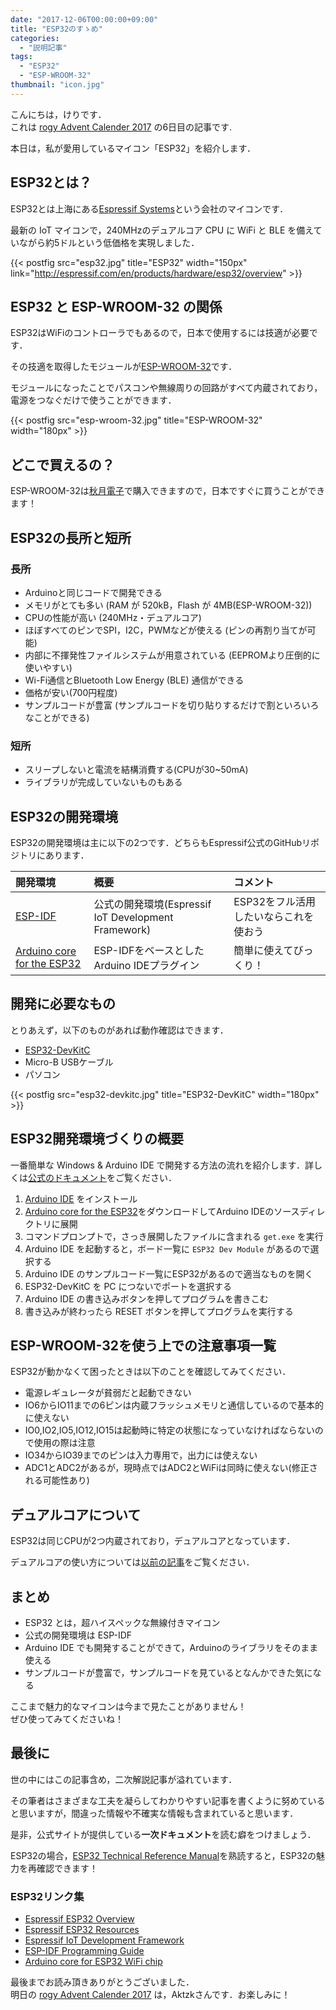 ```yaml
---
date: "2017-12-06T00:00:00+09:00"
title: "ESP32のすゝめ"
categories:
  - "説明記事"
tags:
  - "ESP32"
  - "ESP-WROOM-32"
thumbnail: "icon.jpg"
---
```


こんにちは，けりです．  
これは [rogy Advent Calender 2017](https://adventar.org/calendars/2361) の6日目の記事です.

本日は，私が愛用しているマイコン「ESP32」を紹介します．

<!--more-->

## ESP32とは？

ESP32とは上海にある[Espressif Systems](http://espressif.com/)という会社のマイコンです．


最新の IoT マイコンで，240MHzのデュアルコア CPU に WiFi と BLE を備えていながら約5ドルという低価格を実現しました．


{{< postfig src="esp32.jpg" title="ESP32" width="150px" link="http://espressif.com/en/products/hardware/esp32/overview" >}}

## ESP32 と ESP-WROOM-32 の関係

ESP32はWiFiのコントローラでもあるので，日本で使用するには技適が必要です．

その技適を取得したモジュールが[ESP-WROOM-32](http://akizukidenshi.com/catalog/g/gM-11647/)です．

モジュールになったことでパスコンや無線周りの回路がすべて内蔵されており，電源をつなぐだけで使うことができます．

{{< postfig src="esp-wroom-32.jpg" title="ESP-WROOM-32" width="180px" >}}

## どこで買えるの？

ESP-WROOM-32は[秋月電子](http://akizukidenshi.com/catalog/g/gM-11647/)で購入できますので，日本ですぐに買うことができます！

## ESP32の長所と短所

### 長所

  * Arduinoと同じコードで開発できる
  * メモリがとても多い (RAM が 520kB，Flash が 4MB(ESP-WROOM-32))
  * CPUの性能が高い (240MHz・デュアルコア)
  * ほぼすべてのピンでSPI，I2C，PWMなどが使える (ピンの再割り当てが可能)
  * 内部に不揮発性ファイルシステムが用意されている (EEPROMより圧倒的に使いやすい)
  * Wi-Fi通信とBluetooth Low Energy (BLE) 通信ができる
  * 価格が安い(700円程度)
  * サンプルコードが豊富 (サンプルコードを切り貼りするだけで割といろいろなことができる)

### 短所

  * スリープしないと電流を結構消費する(CPUが30~50mA)
  * ライブラリが完成していないものもある

## ESP32の開発環境

ESP32の開発環境は主に以下の2つです．どちらもEspressif公式のGitHubリポジトリにあります．

|開発環境|概要|コメント|
|:--|:--|:--|
|[ESP-IDF](https://github.com/espressif/esp-id://github.com/espressif/esp-idf)|公式の開発環境(Espressif IoT Development Framework)|ESP32をフル活用したいならこれを使おう|
|[Arduino core for the ESP32](https://github.com/espressif/arduino-esp32)|ESP-IDFをベースとしたArduino IDEプラグイン|簡単に使えてびっくり！|

## 開発に必要なもの

とりあえず，以下のものがあれば動作確認はできます．

  * [ESP32-DevKitC](http://akizukidenshi.com/catalog/g/gM-11819/)
  * Micro-B USBケーブル
  * パソコン

{{< postfig src="esp32-devkitc.jpg" title="ESP32-DevKitC" width="180px" >}}

## ESP32開発環境づくりの概要

一番簡単な Windows & Arduino IDE で開発する方法の流れを紹介します．詳しくは[公式のドキュメント](https://github.com/espressif/arduino-esp32#installation-instructions)をご覧ください．

  1. [Arduino IDE](https://www.arduino.cc/en/Main/Software) をインストール
  1. [Arduino core for the ESP32](https://github.com/espressif/arduino-esp32)をダウンロードしてArduino IDEのソースディレクトリに展開
  1. コマンドプロンプトで，さっき展開したファイルに含まれる `get.exe` を実行
  1. Arduino IDE を起動すると，ボード一覧に `ESP32 Dev Module` があるので選択する
  1. Arduino IDE のサンプルコード一覧にESP32があるので適当なものを開く
  1. ESP32-DevKitC を PC につないでポートを選択する
  1. Arduino IDE の書き込みボタンを押してプログラムを書きこむ
  1. 書き込みが終わったら RESET ボタンを押してプログラムを実行する

## ESP-WROOM-32を使う上での注意事項一覧

ESP32が動かなくて困ったときは以下のことを確認してみてください．

  * 電源レギュレータが貧弱だと起動できない
  * IO6からIO11までの6ピンは内蔵フラッシュメモリと通信しているので基本的に使えない
  * IO0,IO2,IO5,IO12,IO15は起動時に特定の状態になっていなければならないので使用の際は注意
  * IO34からIO39までのピンは入力専用で，出力には使えない
  * ADC1とADC2があるが，現時点ではADC2とWiFiは同時に使えない(修正される可能性あり)

## デュアルコアについて

ESP32は同じCPUが2つ内蔵されており，デュアルコアとなっています．

デュアルコアの使い方については[以前の記事](/posts/2017-06-24-esp32-dual-core/)をご覧ください．

## まとめ

  * ESP32 とは，超ハイスペックな無線付きマイコン
  * 公式の開発環境は ESP-IDF
  * Arduino IDE でも開発することができて，Arduinoのライブラリをそのまま使える
  * サンプルコードが豊富で，サンプルコードを見ているとなんかできた気になる

ここまで魅力的なマイコンは今まで見たことがありません！  
ぜひ使ってみてくださいね！

## 最後に

世の中にはこの記事含め，二次解説記事が溢れています．

その筆者はさまざまな工夫を凝らしてわかりやすい記事を書くように努めていると思いますが，間違った情報や不確実な情報も含まれていると思います．

是非，公式サイトが提供している**一次ドキュメント**を読む癖をつけましょう．

ESP32の場合，[ESP32 Technical Reference Manual](http://espressif.com/sites/default/files/documentation/esp32_technical_reference_manual_en.pdf)を熟読すると，ESP32の魅力を再確認できます！

### ESP32リンク集

  * [Espressif ESP32 Overview](http://espressif.com/en/products/hardware/esp32/overview)
  * [Espressif ESP32 Resources](http://espressif.com/en/products/hardware/esp32/resources)
  * [Espressif IoT Development Framework](https://github.com/espressif/esp-idf)
  * [ESP-IDF Programming Guide](https://esp-idf.readthedocs.io/en/latest/#)
  * [Arduino core for ESP32 WiFi chip](https://github.com/espressif/arduino-esp32)

最後までお読み頂きありがとうございました．  
明日の [rogy Advent Calender 2017](https://adventar.org/calendars/2361) は，Aktzkさんです．お楽しみに！
